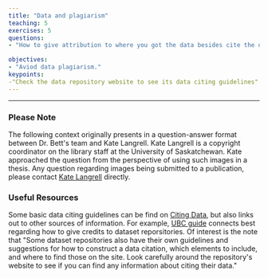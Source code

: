 ```yaml
---
title: "Data and plagiarism"
teaching: 5
exercises: 5
questions:
- "How to give attribution to where you got the data besides cite the original author?"

objectives:
- "Aviod data plagiarism."
keypoints:
-"Check the data repository website to see its data citing guidelines"
---
```

---
### Please Note
The following context originally presents in a question-answer format between Dr. Bett's team and Kate Langrell. Kate Langrell is a copyright coordinator on the library staff at the University of Saskatchewan. Kate approached the question from the perspective of using such images in a thesis. Any question regarding images being submitted to a publication, please contact [Kate Langrell](https://library.usask.ca/copyright/about-us/kate-langrell.php) directly. 

### Useful Resources 
Some basic data citing guidelines can be find on [Citing Data](https://libguides.usask.ca/data-guide/citation), but also links out to other sources of information. For example, [ UBC guide](https://guides.library.ubc.ca/c.php?g=707463&p=5035505) connects best regarding how to give credits to dataset reporsitories. Of interest is the note that "Some dataset repositories also have their own guidelines and suggestions for how to construct a data citation, which elements to include, and where to find those on the site. Look carefully around the repository's website to see if you can find any information about citing their data."

